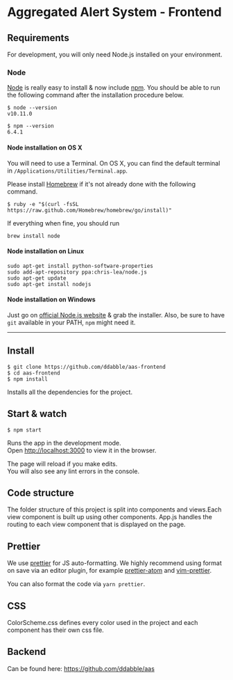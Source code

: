 # Aggregated Alert System - Frontend


## Requirements

For development, you will only need Node.js installed on your environment.

### Node

[Node](http://nodejs.org/) is really easy to install & now include [npm](https://npmjs.org/).
You should be able to run the following command after the installation procedure
below.

    $ node --version
    v10.11.0

    $ npm --version
    6.4.1

#### Node installation on OS X

You will need to use a Terminal. On OS X, you can find the default terminal in
`/Applications/Utilities/Terminal.app`.

Please install [Homebrew](http://brew.sh/) if it's not already done with the following command.

    $ ruby -e "$(curl -fsSL https://raw.github.com/Homebrew/homebrew/go/install)"

If everything when fine, you should run

    brew install node

#### Node installation on Linux

    sudo apt-get install python-software-properties
    sudo add-apt-repository ppa:chris-lea/node.js
    sudo apt-get update
    sudo apt-get install nodejs

#### Node installation on Windows

Just go on [official Node.js website](http://nodejs.org/) & grab the installer.
Also, be sure to have `git` available in your PATH, `npm` might need it.

---

## Install

    $ git clone https://github.com/ddabble/aas-frontend
    $ cd aas-frontend
    $ npm install

Installs all the dependencies for the project.

## Start & watch
    $ npm start

Runs the app in the development mode.<br>
Open [http://localhost:3000](http://localhost:3000) to view it in the browser.

The page will reload if you make edits.<br>
You will also see any lint errors in the console.

## Code structure
The folder structure of this project is split into components and views.Each view component is built up using other components. App.js handles the routing to each view component that is displayed on the page.

## Prettier

We use [prettier](https://github.com/prettier/prettier) for JS auto-formatting.
We highly recommend using format on save via an editor plugin,
for example [prettier-atom](https://atom.io/packages/prettier-atom) and
[vim-prettier](https://github.com/prettier/vim-prettier).

You can also format the code via `yarn prettier`.

## CSS
ColorScheme.css defines every color used in the project and each component has their own css file.

## Backend
Can be found here: https://github.com/ddabble/aas



